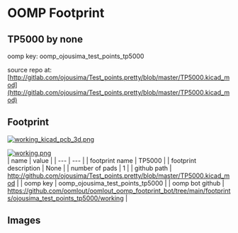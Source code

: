 # OOMP Footprint  
## TP5000  by none  
  
oomp key: oomp_ojousima_test_points_tp5000  
  
source repo at: [http://gitlab.com/ojousima/Test_points.pretty/blob/master/TP5000.kicad_mod](http://gitlab.com/ojousima/Test_points.pretty/blob/master/TP5000.kicad_mod)  
## Footprint  
  
[![working_kicad_pcb_3d.png](working_kicad_pcb_3d_600.png)](working_kicad_pcb_3d.png)  
  
[![working.png](working_600.png)](working.png)  
| name | value | 
| --- | --- | 
| footprint name | TP5000 | 
| footprint description | None | 
| number of pads | 1 | 
| github path | http://github.com/ojousima/Test_points.pretty/blob/master/TP5000.kicad_mod | 
| oomp key | oomp_ojousima_test_points_tp5000 | 
| oomp bot github | https://github.com/oomlout/oomlout_oomp_footprint_bot/tree/main/footprints/ojousima_test_points_tp5000/working | 
## Images  
